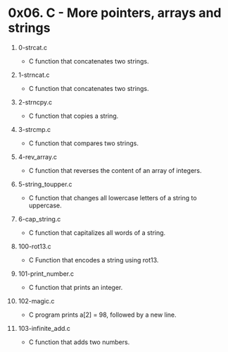# 0x06. C - More pointers, arrays and strings

1. 0-strcat.c
   - C function that concatenates two strings.

2. 1-strncat.c
   - C function that concatenates two strings.

3. 2-strncpy.c
   - C function that copies a string.

4. 3-strcmp.c
   - C function that compares two strings.

5. 4-rev_array.c
   - C function that reverses the content of an array of integers.

6. 5-string_toupper.c
   - C function that changes all lowercase letters of a string to uppercase.

7. 6-cap_string.c
   - C function that capitalizes all words of a string.

8. 100-rot13.c
   - C Function that encodes a string using rot13.

9. 101-print_number.c
   - C function that prints an integer.

10. 102-magic.c
    - C program prints a[2] = 98, followed by a new line.

11. 103-infinite_add.c
    - C function that adds two numbers.


